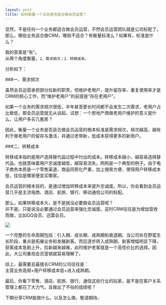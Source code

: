 ```yaml
---
layout: post
title: 如何衡量一个业务是否适合做会员运营？
---
```


显然，不是任何一个业务都适合做会员运营，不然会员运营团队就是公司标配了。那么，哪些业务适合做CRM，哪些不适合？有衡量标准么？如果有，标准是什么？

我的答案是“有”。<br/>从两个角度衡量，`1、需求频次；2、转移成本。`

分析如下：

###一、需求频次

虽然会员运营承担部分拉新的职责，但维护老用户，提升留存率、重复使用率才是CRM的核心工作，而“维护老用户”的前提是“存在老用户”。

如果一个业务的需求频次很低，半年甚至更长时间都不会发生二次需求，老用户占比极低，那会员运营就无从谈起。试想：一个房地产商做老用户维护的意义是什么，让用户多买几套房？

因此，衡量一个业务是否适合做会员运营的根本标准是需求频次，频次越高，越有利于做老用户的留存与激活，并通过老带新，低成本获得更多的新用户。

###二、转移成本

转移成本指的是用户选择替代品过程中付出的成本。转移成本越小，越容易选择替代品，也就意味着用户忠诚度越低，越容易流失。网购是一个典型的例子。由于电子商务本质是一个零售渠道，商品同质化严重，加上搜索方便，使得用户转移成本低，往往是哪家便宜买哪家。

会员运营的根本目的，是通过增加转移成本来提升忠诚度。所以，你会看到会员运营几乎是主流电商、酒店、航旅、银行、移动通信公司的标配。

那么，如果转移成本大，是不是就没必要做会员运营呢？<br/>并不是。只是说没必要通过会员运营来强化忠诚度。这时CRM往往是为增加营收而做，比如QQ会员、迅雷会员。

![](/images/Artboard10.jpg "")

一个完整的生命周期包括：引入期、成长期、成熟期和衰退期。当公司处在野蛮生长阶段，重点是拓展业务和发展新客。而后逐步转入成熟期，新客增幅明显下降，获客成本急剧上升，拉新越来越难，此时维护老客就是一个高性价比的选择。因此，大公司重视会员营销就容易理解了。

综上，最需要且最擅长CRM的公司往往是：
<br/>主营业务高频+用户转移成本低+进入成熟期。

最后，你看下零售、酒店、航旅、银行、通信这些行业的玩家，是不是在客户关系管理上都花了大力气，且做出了不俗的成绩呢？

下期分享CRM能做什么，以及怎么做。敬请期待。